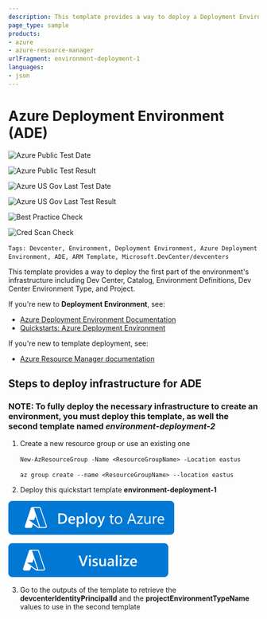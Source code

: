 ```yaml
---
description: This template provides a way to deploy a Deployment Environment resource.
page_type: sample
products:
- azure
- azure-resource-manager
urlFragment: environment-deployment-1
languages:
- json
---
```


# Azure Deployment Environment (ADE)

![Azure Public Test Date](https://azurequickstartsservice.blob.core.windows.net/badges/quickstarts/microsoft.devcenter/environment-deployment-1/PublicLastTestDate.svg)

![Azure Public Test Result](https://azurequickstartsservice.blob.core.windows.net/badges/quickstarts/microsoft.devcenter/environment-deployment-1/PublicDeployment.svg)

![Azure US Gov Last Test Date](https://azurequickstartsservice.blob.core.windows.net/badges/quickstarts/microsoft.devcenter/environment-deployment-1/FairfaxLastTestDate.svg)

![Azure US Gov Last Test Result](https://azurequickstartsservice.blob.core.windows.net/badges/quickstarts/microsoft.devcenter/environment-deployment-1/FairfaxDeployment.svg)

![Best Practice Check](https://azurequickstartsservice.blob.core.windows.net/badges/quickstarts/microsoft.devcenter/environment-deployment-1/BestPracticeResult.svg)

![Cred Scan Check](https://azurequickstartsservice.blob.core.windows.net/badges/quickstarts/microsoft.devcenter/environment-deployment-1/CredScanResult.svg)

`Tags: Devcenter, Environment, Deployment Environment, Azure Deployment Environment, ADE, ARM Template, Microsoft.DevCenter/devcenters`

This template provides a way to deploy the first part of the environment's infrastructure including Dev Center, Catalog, Environment Definitions, Dev Center Environment Type, and Project.

If you're new to **Deployment Environment**, see:

- [Azure Deployment Environment Documentation](https://learn.microsoft.com/en-us/azure/deployment-environments/overview-what-is-azure-deployment-environments)
- [Quickstarts: Azure Deployment Environment](https://learn.microsoft.com/en-us/azure/deployment-environments/quickstart-create-access-environments)

If you're new to template deployment, see:

- [Azure Resource Manager documentation](https://docs.microsoft.com/azure/azure-resource-manager/)

## Steps to deploy infrastructure for ADE

### NOTE: To fully deploy the necessary infrastructure to create an environment, you must deploy this template, as well the second template named _environment-deployment-2_

1. Create a new resource group or use an existing one

    `New-AzResourceGroup -Name <ResourceGroupName> -Location eastus`

    `az group create --name <ResourceGroupName> --location eastus`

2. Deploy this quickstart template **environment-deployment-1**

[![Deploy To Azure](https://raw.githubusercontent.com/Azure/azure-quickstart-templates/master/1-CONTRIBUTION-GUIDE/images/deploytoazure.svg?sanitize=true)](https://portal.azure.com/#create/Microsoft.Template/uri/https%3A%2F%2Fraw.githubusercontent.com%2FAzure%2Fazure-quickstart-templates%2Fmaster%2Fquickstarts%2Fmicrosoft.devcenter%2Fenvironment-deployment-1%2Fazuredeploy.json)

[![Visualize](https://raw.githubusercontent.com/Azure/azure-quickstart-templates/master/1-CONTRIBUTION-GUIDE/images/visualizebutton.svg?sanitize=true)](http://armviz.io/#/?load=https%3A%2F%2Fraw.githubusercontent.com%2FAzure%2Fazure-quickstart-templates%2Fmaster%2Fquickstarts%2Fmicrosoft.devcenter%2Fenvironment-deployment-1%2Fazuredeploy.json)

3. Go to the outputs of the template to retrieve the **devcenterIdentityPrincipalId** and the **projectEnvironmentTypeName** values to use in the second template
